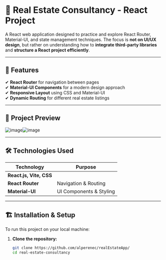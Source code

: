 # 🏡 Real Estate Consultancy - React Project

A React web application designed to practice and explore React Router, Material-UI, and state management techniques. The focus is **not on UI/UX design**, but rather on understanding how to **integrate third-party libraries** and **structure a React project efficiently**.

---

## 🚀 Features

✔ **React Router** for navigation between pages  
✔ **Material-UI Components** for a modern design approach  
✔ **Responsive Layout** using CSS and Material-UI  
✔ **Dynamic Routing** for different real estate listings  

---

## 🎥 Project Preview
![image](https://github.com/user-attachments/assets/0ccbebad-5f52-4549-a1c3-9086e4600c75)![image](https://github.com/user-attachments/assets/81114300-15a0-45ea-b709-699e4864ff9d)

---

## 🛠️ Technologies Used

| Technology | Purpose |
|------------|---------|
| **React.js, Vite, CSS**
| **React Router** | Navigation & Routing |
| **Material-UI** | UI Components & Styling |

---

## 🏗️ Installation & Setup

To run this project on your local machine:

1. **Clone the repository:**
   ```sh
   git clone https://github.com/alperenec/realEstateApp/
   cd real-estate-consultancy

